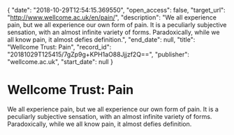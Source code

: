 {
  "date": "2018-10-29T12:54:15.369550", 
  "open_access": false, 
  "target_url": "http://www.wellcome.ac.uk/en/pain/", 
  "description": "We all experience pain, but we all experience our own form of pain. It is a peculiarly subjective sensation, with an almost infinite variety of forms. Paradoxically, while we all know pain, it almost defies definition.", 
  "end_date": null, 
  "title": "Wellcome Trust: Pain", 
  "record_id": "20181029T125415/7gZp9g+KPH1aO88Jjjzf2Q==", 
  "publisher": "wellcome.ac.uk", 
  "start_date": null
}

# Wellcome Trust: Pain

We all experience pain, but we all experience our own form of pain. It is a peculiarly subjective sensation, with an almost infinite variety of forms. Paradoxically, while we all know pain, it almost defies definition.